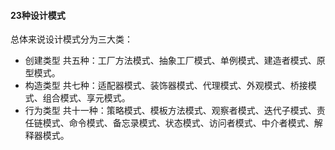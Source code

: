 #### 23种设计模式

总体来说设计模式分为三大类：
* 创建类型  共五种：工厂方法模式、抽象工厂模式、单例模式、建造者模式、原型模式。
* 构造类型  共七种：适配器模式、装饰器模式、代理模式、外观模式、桥接模式、组合模式、享元模式。
* 行为类型  共十一种：策略模式、模板方法模式、观察者模式、迭代子模式、责任链模式、命令模式、备忘录模式、状态模式、访问者模式、中介者模式、解释器模式。

